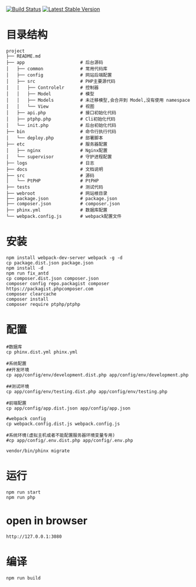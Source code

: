 [![Build Status](https://travis-ci.org/ptphp/ptphp.svg)](https://travis-ci.org/ptphp/ptphp)
[![Latest Stable Version](https://poser.pugx.org/ptphp/ptphp/v/stable.png)](https://packagist.org/packages/ptphp/ptphp)


# 目录结构

    project
    ├── README.md
    ├── app                     # 后台源码
    │   ├── common              # 常用代码库
    │   ├── config              # 网站后端配置
    │   ├── src                 # PHP主要源代码  
    │   │   ├── Controlelr      # 控制器  
    │   │   ├── Model           # 模型 
    │   │   ├── Models          # 未迁移模型,会合并到 Model,没有使用 namespace
    │   │   └── View            # 视图 
    │   ├── api.php             # 接口初始化代码  
    │   ├── ptphp.php           # Cli初始化代码
    │   └── init.php            # 后台初始化代码    
    ├── bin                     # 命令行执行代码
    │   └── deploy.php          # 部署脚本   
    ├── etc                     # 服务器配置
    │   ├── nginx               # Nginx配置
    │   └── supervisor          # 守护进程配置
    ├── logs                    # 日志
    ├── docs                    # 文档说明
    ├── src                     # 源码
    │   └── PtPHP               # PtPHP
    ├── tests                   # 测试代码
    ├── webroot                 # 网站根目录
    ├── package.json            # package.json
    ├── composer.json           # composer.json
    ├── phinx.yml               # 数据库配置
    └── webpack.config.js       # webpack配置文件
    
    
# 安装
    
    npm install webpack-dev-server webpack -g -d
    cp package.dist.json package.json
    npm install -d
    npm run fix_antd
    cp composer.dist.json composer.json
    composer config repo.packagist composer https://packagist.phpcomposer.com
    composer clearcache
    composer install
    composer require ptphp/ptphp
    

# 配置
    
    #数据库
    cp phinx.dist.yml phinx.yml
    
    #系统配置
    ##开发环境
    cp app/config/env/development.dist.php app/config/env/development.php
    
    ##测试环境
    cp app/config/env/testing.dist.php app/config/env/testing.php

    #前端配置
    cp app/config/app.dist.json app/config/app.json
    
    #webpack config
    cp webpack.config.dist.js webpack.config.js 
    
    #系统环境(虚拟主机或者不能配置服务器环境变量专用)
    #cp app/config/.env.dist.php app/config/.env.php 
    
    vendor/bin/phinx migrate
    
# 运行
    
    npm run start
    npm run php

# open in browser

    http://127.0.0.1:3080
    
# 编译

    npm run build
